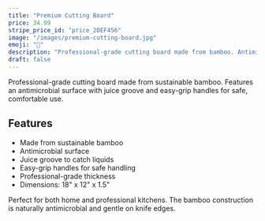 ```yaml
---
title: "Premium Cutting Board"
price: 34.99
stripe_price_id: "price_2DEF456"
image: "/images/premium-cutting-board.jpg"
emoji: "🎯"
description: "Professional-grade cutting board made from bamboo. Antimicrobial surface with juice groove and easy-grip handles."
draft: false
---
```


Professional-grade cutting board made from sustainable bamboo. Features an antimicrobial surface with juice groove and easy-grip handles for safe, comfortable use.

## Features
- Made from sustainable bamboo
- Antimicrobial surface
- Juice groove to catch liquids
- Easy-grip handles for safe handling
- Professional-grade thickness
- Dimensions: 18" x 12" x 1.5"

Perfect for both home and professional kitchens. The bamboo construction is naturally antimicrobial and gentle on knife edges. 
